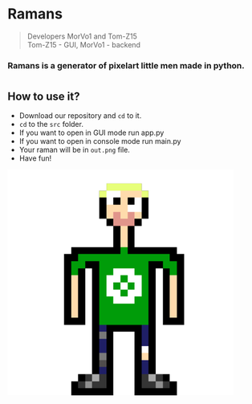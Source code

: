 # Ramans
> Developers MorVo1 and Tom-Z15\
Tom-Z15 - GUI, MorVo1 - backend


### Ramans is a generator of pixelart little men made in python.
#


## How to use it?
- Download our repository and `cd` to it.
- `cd` to the `src` folder.
- If you want to open in GUI mode run app.py
- If you want to open in console mode run main.py
- Your raman will be in `out.png` file. 
- Have fun!


![logo](logo.png)